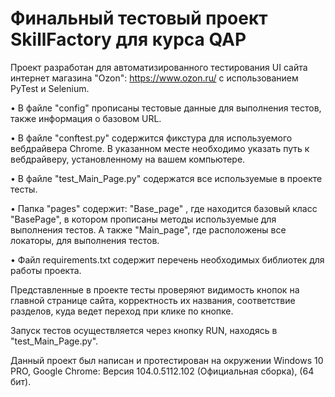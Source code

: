 # Финальный тестовый проект SkillFactory для курса QAP

Проект разработан для автоматизированного тестирования UI сайта интернет магазина "Ozon": https://www.ozon.ru/ с использованием PyTest и Selenium.

•	В файле "config" прописаны тестовые данные для выполнения тестов, также информация о базовом URL.

•	В файле "conftest.py" содержится фикстура для используемого вебдрайвера Chrome. В указанном месте необходимо указать путь к вебдрайверу, установленному на вашем компьютере.

•	В файле "test_Main_Page.py" содержатся все используемые в проекте тесты.

•	Папка "pages" содержит: "Base_page" , где находится базовый класс "BasePage", в котором прописаны методы используемые для выполнения тестов. А также "Main_page", где расположены все локаторы, для выполнения тестов.

•	Файл requirements.txt содержит перечень необходимых библиотек для работы проекта.

Представленные в проекте тесты проверяют видимость кнопок на главной странице сайта, корректность их названия, соответствие разделов, куда ведет переход при клике по кнопке.

Запуск тестов осуществляется через кнопку RUN, находясь в "test_Main_Page.py".

Данный проект был написан и протестирован на окружении Windows 10 PRO, Google Chrome: Версия 104.0.5112.102 (Официальная сборка), (64 бит).
